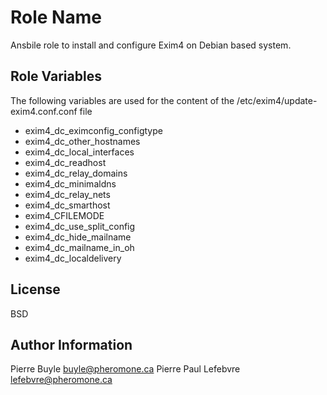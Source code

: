 Role Name
========

Ansbile role to install and configure Exim4 on Debian based system.

Role Variables
--------------

The following variables are used for the content of the /etc/exim4/update-exim4.conf.conf file

* exim4_dc_eximconfig_configtype
* exim4_dc_other_hostnames
* exim4_dc_local_interfaces
* exim4_dc_readhost
* exim4_dc_relay_domains
* exim4_dc_minimaldns
* exim4_dc_relay_nets
* exim4_dc_smarthost
* exim4_CFILEMODE
* exim4_dc_use_split_config
* exim4_dc_hide_mailname
* exim4_dc_mailname_in_oh
* exim4_dc_localdelivery

License
-------

BSD

Author Information
------------------

Pierre Buyle <buyle@pheromone.ca>
Pierre Paul Lefebvre <lefebvre@pheromone.ca>
